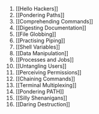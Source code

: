 


1) [[Hello Hackers]]
2) [[Pondering Paths]]
3) [[Comprehending Commands]]
4) [[Digesting Documentation]]
5) [[File Globbing]]
6) [[Practising Piping]]
7) [[Shell Variables]]
8) [[Data Manipulation]]
9) [[Processes and Jobs]]
10) [[Untangling Users]]
11) [[Perceiving Permissions]]
12) [[Chaining Commands]]
13) [[Terminal Multiplexing]]
14) [[Pondering PATH]]
15) [[Silly Shenanigans]]
16) [[Daring Destruction]]
